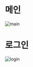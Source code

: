 <h1>메인</h1>

![main](https://github.com/juwon9871/Projects-PetCheck/assets/133927434/4799de52-8df2-4c96-95a1-26536c6d2b17)

<h1>로그인</h1>

![login](https://github.com/juwon9871/Projects-PetCheck/assets/133927434/c8ad818c-c5ab-43b6-97a3-618f2e05872e)

